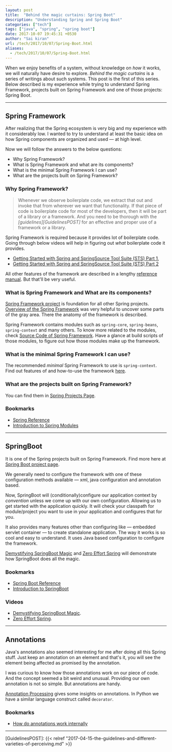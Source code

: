 ```yaml
---
layout: post
title:  "Behind the magic curtains: Spring Boot"
description: "Understanding Spring and Spring Boot"
categories: ["tech"]
tags: ["java", "spring", "spring boot"]
date: 2017-10-07 19:45:31 +0530
author: "Sai kiran"
url: /tech/2017/10/07/Spring-Boot.html
aliases:
  - /tech/2017/10/07/Spring-Boot.html
---
```


When we enjoy benefits of a system, 
without knowledge on *how* it works, 
we will naturally have desire to explore. 
*Behind the magic curtains* is a series of writings about such systems. 
This post is the first of this series. 
Below described is my experience while trying to understand Spring Framework, projects built on Spring Framework and one of those projects: Spring Boot.

---

## Spring Framework
 
After realizing that the Spring ecosystem is very big and my experience with it considerably low. 
I wanted to try to understand at least the basic idea on how Spring components are organized and used &mdash; at high level.

Now we will follow the answers to the below questions:
- Why Spring Framework?
- What is Spring Framework and what are its components?
- What is the minimal Spring Framework I can use?
- What are the projects built on Spring Framework?

### Why Spring Framework?

> Whenever we observe boilerplate code, 
> we extract that out and invoke that from wherever we want that functionality. 
> If that piece of code is boilerplate code for most of the developers, then it will be part of a library or a framework.
> And you need to be thorough with the *[guidelines][GuidelinesPOST]* 
> for an effective and proper use of a framework or a library.

Spring Framework is required because it provides lot of boilerplate code. 
Going through below videos will help in figuring out *what* boilerplate code it provides. 
- [Getting Started with Spring and SpringSource Tool Suite (STS) Part 1][SpringVideo1], 
- [Getting Started with Spring and SpringSource Tool Suite (STS) Part 2][SpringVideo2]

All other features of the framework are described in a lengthy [reference manual][Spring Link 2]. But that'll be very useful.

### What is Spring Framework and What are its components?
[Spring Framework project][Spring Framework Project] is foundation for all other Spring projects.
[Overview of the Spring Framework][Framework Modules] was very helpful to uncover some parts of the gray area.
There the anatomy of the framework is described. 

Spring Framework contains modules such as `spring-core`, `spring-beans`, `spring-context` and many others.
To know more related to the modules, check [Source Code of Spring Framework][Source Code of Spring Framework]. 
Have a glance at build scripts of those modules, to figure out how those modules make up the framework.

### What is the minimal Spring Framework I can use?
The recommended *minimal* Spring Framework to use is `spring-context`. 
Find out features of and how-to-use the framework [here][Spring Framework Project].

### What are the projects built on Spring Framework?
You can find them in [Spring Projects Page][Spring Projects].


### Bookmarks
- [Spring Reference][Spring Link 1]
- [Introduction to Spring Modules][Introduction to Spring Modules]

---

## SpringBoot
It is one of the Spring projects built on Spring Framework. 
Find more here at [Spring Boot project page][Spring Boot project page].

We generally need to configure the framework with one of 
these configuration methods available &mdash; xml, java configuration and annotation based.


Now, SpringBoot will (conditionally)configure our application context by *convention* unless we come up with 
our own configuration. 
Allowing us to get started with the application quickly. 
It will check your classpath for module/project you want to use 
in your application and configures that for you. 

It also provides many features other than configuring like &mdash; embedded servlet container &mdash; to create standalone application. 
The way it works is so cool and easy to understand. 
It uses Java based configuration to configure the framework. 

[Demystifying SpringBoot Magic][Demystifying SpringBoot Magic] and [Zero Effort Spring][Zero Effort Spring] will 
demonstrate how SpringBoot does all the magic. 


### Bookmarks
- [Spring Boot Reference][Springboot Link 1]
- [Introduction to SpringBoot][SpringBoot by Siva]

### Videos
- [Demystifying SpringBoot Magic][Demystifying SpringBoot Magic].
- [Zero Effort Spring][Zero Effort Spring].

---

## Annotations
Java's annotations also seemed interesting for me after doing all this Spring stuff. 
Just keep an annotation on an element and that's it, you will see the element being affected as promised by the annotation. 

I was curious to know how those annotations work on our piece of code. 
And the concept seemed a bit weird and unusual. 
Providing our own annotation is not so simple. 
But annotations are handy.

[Annotation Processing][Annotation Processing 101] gives some insights on annotations.
In Python we have a similar language construct called `decorator`. 

### Bookmarks
- [How do annotations work internally][How do annotations work internally]



[Annotation Processing 101]: http://hannesdorfmann.com/annotation-processing/annotationprocessing101
[How do annotations work internally]: https://stackoverflow.com/questions/18189980/how-do-annotations-work-internally

[Spring Link 1]: http://docs.spring.io/spring/docs/current/spring-framework-reference/htmlsingle/
[Spring Link 2]: https://docs.spring.io/spring/docs/4.3.9.RELEASE/spring-framework-reference/htmlsingle/
[SpringOverView]: https://docs.spring.io/spring/docs/current/spring-framework-reference/html/overview.html
[Framework Modules]: https://docs.spring.io/spring/docs/4.3.9.RELEASE/spring-framework-reference/htmlsingle/#overview-modules
[Spring and Spring Framework]: https://docs.spring.io/spring/docs/5.0.x/spring-framework-reference/overview.html#what-we-mean-by-spring
[Source Code of Spring Framework]: https://github.com/spring-projects/spring-framework
[Spring Framework Project]: http://projects.spring.io/spring-framework/
[Spring Projects]: https://spring.io/projects
[SpringVideo1]: https://www.youtube.com/watch?v=kSITVsOUvLU
[SpringVideo2]: https://www.youtube.com/watch?v=u3axrmN-wrE
[Springboot Link 1]: http://docs.spring.io/spring-boot/docs/current/reference/htmlsingle/
[Spring Boot project page]: http://projects.spring.io/spring-boot/
[Demystifying SpringBoot Magic]: https://spring.io/blog/2016/12/14/spring-tips-demystifying-bootiful-magic
[Zero Effort Spring]: https://www.youtube.com/watch?v=cTPAKMIm_pM&list=PLgGXSWYM2FpOa_FTla-x5Wd10dpmgrRC4
[SpringBoot by Siva]: http://sivalabs.in/2014/07/springboot-introducing-springboot/
[Introduction to Spring Modules]: http://springtutorials.com/introduction-to-spring-modules/

------
[GuidelinesPOST]: {{< relref "2017-04-15-the-guidelines-and-different-varieties-of-perceiving.md" >}}